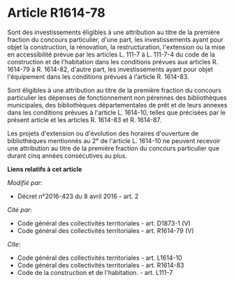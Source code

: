 # Article R1614-78

Sont des investissements éligibles à une attribution au titre de la première fraction du concours particulier, d'une part,
les investissements ayant pour objet la construction, la rénovation, la restructuration, l'extension ou la mise en
accessibilité prévue par les articles L. 111-7 à L. 111-7-4 du code de la construction et de l'habitation dans les conditions
prévues aux articles R. 1614-79 à R. 1614-82, d'autre part, les investissements ayant pour objet l'équipement dans les
conditions prévues à l'article R. 1614-83. 

Sont éligibles à une attribution au titre de la première fraction du concours particulier les dépenses de fonctionnement non
pérennes des bibliothèques municipales, des bibliothèques départementales de prêt et de leurs annexes dans les conditions
prévues à l'article L. 1614-10, telles que précisées par le présent article et les articles R. 1614-83 et R. 1614-87. 

Les projets d'extension ou d'évolution des horaires d'ouverture de bibliothèques mentionnés au 2° de l'article L. 1614-10 ne
peuvent recevoir une attribution au titre de la première fraction du concours particulier que durant cinq années consécutives
au plus.

**Liens relatifs à cet article**

_Modifié par_:

  - Décret n°2016-423 du 8 avril 2016 - art. 2

_Cité par_:

  - Code général des collectivités territoriales - art. D1873-1 (V)
  - Code général des collectivités territoriales - art. R1614-79 (V)

_Cite_:

  - Code général des collectivités territoriales - art. L1614-10
  - Code général des collectivités territoriales - art. R1614-83
  - Code de la construction et de l'habitation. - art. L111-7
